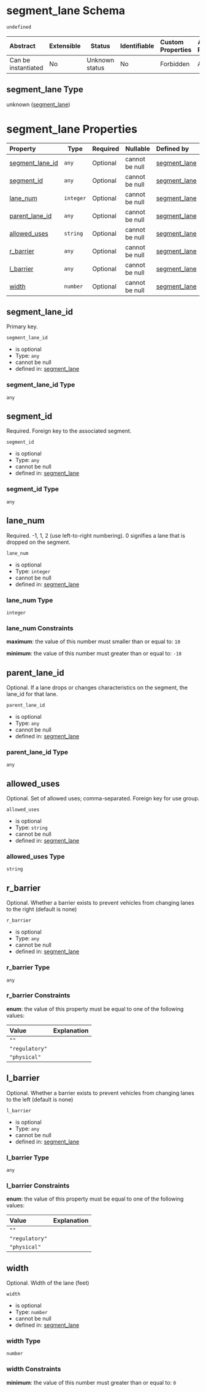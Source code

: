 # segment_lane Schema

```txt
undefined
```




| Abstract            | Extensible | Status         | Identifiable | Custom Properties | Additional Properties | Access Restrictions | Defined In                                                                            |
| :------------------ | ---------- | -------------- | ------------ | :---------------- | --------------------- | ------------------- | ------------------------------------------------------------------------------------- |
| Can be instantiated | No         | Unknown status | No           | Forbidden         | Allowed               | none                | [segment_lane.schema.json](../../out/segment_lane.schema.json "open original schema") |

## segment_lane Type

unknown ([segment_lane](segment_lane.md))

# segment_lane Properties

| Property                            | Type      | Required | Nullable       | Defined by                                                                                         |
| :---------------------------------- | --------- | -------- | -------------- | :------------------------------------------------------------------------------------------------- |
| [segment_lane_id](#segment_lane_id) | `any`     | Optional | cannot be null | [segment_lane](segment_lane-properties-segment_lane_id.md "undefined#/properties/segment_lane_id") |
| [segment_id](#segment_id)           | `any`     | Optional | cannot be null | [segment_lane](segment_lane-properties-segment_id.md "undefined#/properties/segment_id")           |
| [lane_num](#lane_num)               | `integer` | Optional | cannot be null | [segment_lane](segment_lane-properties-lane_num.md "undefined#/properties/lane_num")               |
| [parent_lane_id](#parent_lane_id)   | `any`     | Optional | cannot be null | [segment_lane](segment_lane-properties-parent_lane_id.md "undefined#/properties/parent_lane_id")   |
| [allowed_uses](#allowed_uses)       | `string`  | Optional | cannot be null | [segment_lane](segment_lane-properties-allowed_uses.md "undefined#/properties/allowed_uses")       |
| [r_barrier](#r_barrier)             | `any`     | Optional | cannot be null | [segment_lane](segment_lane-properties-r_barrier.md "undefined#/properties/r_barrier")             |
| [l_barrier](#l_barrier)             | `any`     | Optional | cannot be null | [segment_lane](segment_lane-properties-l_barrier.md "undefined#/properties/l_barrier")             |
| [width](#width)                     | `number`  | Optional | cannot be null | [segment_lane](segment_lane-properties-width.md "undefined#/properties/width")                     |

## segment_lane_id

Primary key.


`segment_lane_id`

-   is optional
-   Type: `any`
-   cannot be null
-   defined in: [segment_lane](segment_lane-properties-segment_lane_id.md "undefined#/properties/segment_lane_id")

### segment_lane_id Type

`any`

## segment_id

Required. Foreign key to the associated segment.


`segment_id`

-   is optional
-   Type: `any`
-   cannot be null
-   defined in: [segment_lane](segment_lane-properties-segment_id.md "undefined#/properties/segment_id")

### segment_id Type

`any`

## lane_num

Required. -1, 1, 2 (use left-to-right numbering). 0 signifies a lane that is dropped on the segment.


`lane_num`

-   is optional
-   Type: `integer`
-   cannot be null
-   defined in: [segment_lane](segment_lane-properties-lane_num.md "undefined#/properties/lane_num")

### lane_num Type

`integer`

### lane_num Constraints

**maximum**: the value of this number must smaller than or equal to: `10`

**minimum**: the value of this number must greater than or equal to: `-10`

## parent_lane_id

Optional. If a lane drops or changes characteristics on the segment, the lane_id for that lane.


`parent_lane_id`

-   is optional
-   Type: `any`
-   cannot be null
-   defined in: [segment_lane](segment_lane-properties-parent_lane_id.md "undefined#/properties/parent_lane_id")

### parent_lane_id Type

`any`

## allowed_uses

Optional. Set of allowed uses; comma-separated. Foreign key for use group.


`allowed_uses`

-   is optional
-   Type: `string`
-   cannot be null
-   defined in: [segment_lane](segment_lane-properties-allowed_uses.md "undefined#/properties/allowed_uses")

### allowed_uses Type

`string`

## r_barrier

Optional. Whether a barrier exists to prevent vehicles from changing lanes to the right (default is none)


`r_barrier`

-   is optional
-   Type: `any`
-   cannot be null
-   defined in: [segment_lane](segment_lane-properties-r_barrier.md "undefined#/properties/r_barrier")

### r_barrier Type

`any`

### r_barrier Constraints

**enum**: the value of this property must be equal to one of the following values:

| Value          | Explanation |
| :------------- | ----------- |
| `""`           |             |
| `"regulatory"` |             |
| `"physical"`   |             |

## l_barrier

Optional. Whether a barrier exists to prevent vehicles from changing lanes to the left (default is none)


`l_barrier`

-   is optional
-   Type: `any`
-   cannot be null
-   defined in: [segment_lane](segment_lane-properties-l_barrier.md "undefined#/properties/l_barrier")

### l_barrier Type

`any`

### l_barrier Constraints

**enum**: the value of this property must be equal to one of the following values:

| Value          | Explanation |
| :------------- | ----------- |
| `""`           |             |
| `"regulatory"` |             |
| `"physical"`   |             |

## width

Optional. Width of the lane (feet)


`width`

-   is optional
-   Type: `number`
-   cannot be null
-   defined in: [segment_lane](segment_lane-properties-width.md "undefined#/properties/width")

### width Type

`number`

### width Constraints

**minimum**: the value of this number must greater than or equal to: `0`

